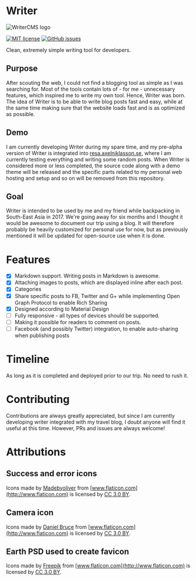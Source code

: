 # Writer
![WriterCMS logo](https://storage.googleapis.com/writer-images/logo.png)

[![MIT license](http://img.shields.io/badge/license-MIT-brightgreen.svg)](http://opensource.org/licenses/MIT)
[![GitHub issues](https://img.shields.io/github/issues/axelniklasson/WriterCMS.svg)](https://github.com/axelniklasson/WriterCMS/issues)

Clean, extremely simple writing tool for developers.

## Purpose
After scouting the web, I could not find a blogging tool as simple as I was searching for. Most of the tools contain lots of - for me - unnecessary features, which inspired me to write my own tool. Hence, Writer was born. The idea of Writer is to be able to write blog posts fast and easy, while at the same time making sure that the website loads fast and is as optimized as possible.

## Demo
I am currently developing Writer during my spare time, and my pre-alpha version of Writer is integrated into [resa.axelniklasson.se](http://resa.axelniklasson.se), where I am currently testing everything and writing some random posts. When Writer is considered more or less completed, the source code along with a demo theme will be released and the specific parts related to my personal web hosting and setup and so on will be removed from this repository.

## Goal
Writer is intended to be used by me and my friend while backpacking in South-East Asia in 2017. We're going away for six months and I thought it would be awesome to document our trip using a blog. It will therefore probably be heavily customized for personal use for now, but as previously mentioned it will be updated for open-source use when it is done.

# Features
- [x] Markdown support. Writing posts in Markdown is awesome.
- [x] Attaching images to posts, which are displayed inline after each post.
- [x] Categories
- [x] Share specific posts to FB, Twitter and G+ while implementing Open Graph Protocol to enable Rich Sharing
- [x] Designed according to Material Design
- [ ] Fully responsive - all types of devices should be supported.
- [ ] Making it possible for readers to comment on posts.
- [ ] Facebook (and possibly Twitter) integration, to enable auto-sharing when publishing posts

# Timeline
As long as it is completed and deployed prior to our trip. No need to rush it.

# Contributing
Contributions are always greatly appreciated, but since I am currently developing writer integrated with my travel blog, I doubt anyone will find it useful at this time. However, PRs and issues are always welcome!

# Attributions
## Success and error icons
Icons made by [Madebyoliver](http://www.flaticon.com/authors/madebyoliver) from [www.flaticon.com](http://www.flaticon.com) is licensed by [CC 3.0 BY](http://creativecommons.org/licenses/by/3.0/).

## Camera icon
Icons made by [Daniel Bruce](http://www.flaticon.com/authors/daniel-bruce) from [www.flaticon.com](http://www.flaticon.com) is licensed by [CC 3.0 BY](http://creativecommons.org/licenses/by/3.0/).

## Earth PSD used to create favicon
Icons made by [Freepik](http://www.freepik.com) from [www.flaticon.com](http://www.flaticon.com) is licensed by [CC 3.0 BY](http://creativecommons.org/licenses/by/3.0/).
